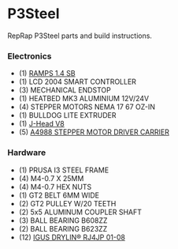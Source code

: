 # P3Steel
RepRap P3Steel parts and build instructions.

### Electronics

- (1) [RAMPS 1.4 SB](https://www.staticboards.es/productos/ramps14sb/)
- (1) LCD 2004 SMART CONTROLLER
- (3) MECHANICAL ENDSTOP
- (1) HEATBED MK3 ALUMINIUM 12V/24V
- (4) STEPPER MOTORS NEMA 17 67 OZ-IN
- (1) BULLDOG LITE EXTRUDER 
- (1) [J-Head V8](https://www.hotends.com/index.php?route=product/product&product_id=98)
- (5) [A4988 STEPPER MOTOR DRIVER CARRIER](https://www.pololu.com/product/2986)

### Hardware

- (1) PRUSA I3 STEEL FRAME
- (4) M4-0.7 X 25MM
- (4) M4-0.7 HEX NUTS
- (1) GT2 BELT 6MM WIDE 
- (2) GT2 PULLEY W/20 TEETH
- (2) 5x5 ALUMINUM COUPLER SHAFT
- (3) BALL BEARING B608ZZ
- (2) BALL BEARING B623ZZ
- (12) [IGUS DRYLIN® RJ4JP 01-08](http://www.igus.eu/wpck/12157/Motek14_N14_6_3_Vollkunststofflager?L=en)
